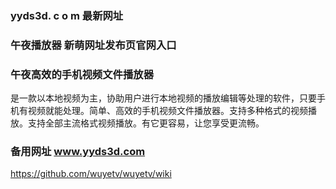 ### yyds3d. c o m 最新网址
### 午夜播放器 新萌网址发布页官网入口
### 午夜高效的手机视频文件播放器
是一款以本地视频为主，协助用户进行本地视频的播放编辑等处理的软件，只要手机有视频就能处理。简单、高效的手机视频文件播放器。支持多种格式的视频播放。支持全部主流格式视频播放。有它更容易，让您享受更流畅。
### 备用网址 www.yyds3d.com
https://github.com/wuyetv/wuyetv/wiki
